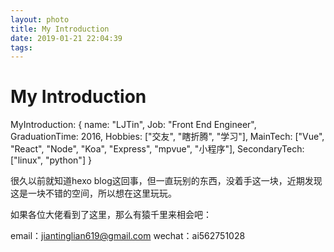 ```yaml
---
layout: photo
title: My Introduction
date: 2019-01-21 22:04:39
tags: 
---
```



# My Introduction

MyIntroduction: {
  name: "LJTin",
  Job: "Front End Engineer",
  GraduationTime: 2016,
  Hobbies: ["交友", "瞎折腾", "学习"],
  MainTech: ["Vue", "React", "Node", "Koa", "Express", "mpvue", "小程序"],
  SecondaryTech:["linux", "python"]
}

很久以前就知道hexo blog这回事，但一直玩别的东西，没着手这一块，近期发现这是一块不错的空间，所以想在这里玩玩。

如果各位大佬看到了这里，那么有猿千里来相会吧：

  email：jiantinglian619@gmail.com
  wechat：ai562751028
